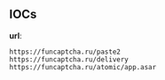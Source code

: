
## IOCs

__url__:

```text
https://funcaptcha.ru/paste2
https://funcaptcha.ru/delivery
https://funcaptcha.ru/atomic/app.asar
```
